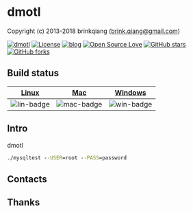 # dmotl

Copyright (c) 2013-2018 brinkqiang (brink.qiang@gmail.com)

[![dmotl](https://img.shields.io/badge/brinkqiang-dmotl-blue.svg?style=flat-square)](https://github.com/brinkqiang/dmotl)
[![License](https://img.shields.io/badge/license-MIT-brightgreen.svg)](https://github.com/brinkqiang/dmotl/blob/master/LICENSE)
[![blog](https://img.shields.io/badge/Author-Blog-7AD6FD.svg)](https://brinkqiang.github.io/)
[![Open Source Love](https://badges.frapsoft.com/os/v3/open-source.png)](https://github.com/brinkqiang)
[![GitHub stars](https://img.shields.io/github/stars/brinkqiang/dmotl.svg?label=Stars)](https://github.com/brinkqiang/dmotl) 
[![GitHub forks](https://img.shields.io/github/forks/brinkqiang/dmotl.svg?label=Fork)](https://github.com/brinkqiang/dmotl)

## Build status
| [Linux][lin-link] | [Mac][mac-link] | [Windows][win-link] |
| :---------------: | :----------------: | :-----------------: |
| ![lin-badge]      | ![mac-badge]       | ![win-badge]        |

[lin-badge]: https://github.com/brinkqiang/dmotl/workflows/linux/badge.svg "linux build status"
[lin-link]:  https://github.com/brinkqiang/dmotl/actions/workflows/linux.yml "linux build status"
[mac-badge]: https://github.com/brinkqiang/dmotl/workflows/mac/badge.svg "mac build status"
[mac-link]:  https://github.com/brinkqiang/dmotl/actions/workflows/mac.yml "mac build status"
[win-badge]: https://github.com/brinkqiang/dmotl/workflows/win/badge.svg "win build status"
[win-link]:  https://github.com/brinkqiang/dmotl/actions/workflows/win.yml "win build status"

## Intro
dmotl
```cmd
./mysqltest --USER=root --PASS=password
```

## Contacts

## Thanks
